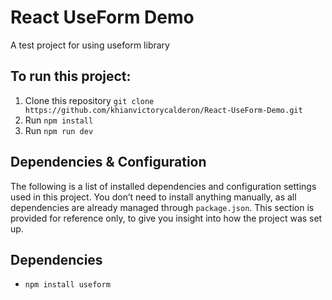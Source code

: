 # React UseForm Demo
A test project for using useform library

## To run this project:
1. Clone this repository `git clone https://github.com/khianvictorycalderon/React-UseForm-Demo.git`
2. Run `npm install`
3. Run `npm run dev`

## Dependencies & Configuration
The following is a list of installed dependencies and configuration settings used in this project.
You don’t need to install anything manually, as all dependencies are already managed through `package.json`.
This section is provided for reference only, to give you insight into how the project was set up.

## Dependencies
- `npm install useform`